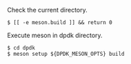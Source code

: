 Check the current directory.

```
$ [[ -e meson.build ]] && return 0
```

Execute meson in dpdk directory.

```
$ cd dpdk
$ meson setup ${DPDK_MESON_OPTS} build
```
